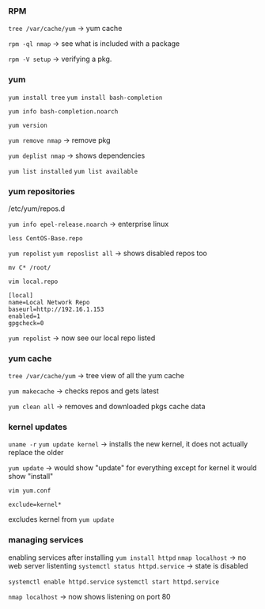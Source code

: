 ### RPM
`tree /var/cache/yum` -> yum cache

`rpm -ql nmap` -> see what is included with a package

`rpm -V setup` -> verifying a pkg.

### yum
`yum install tree`
`yum install bash-completion`

`yum info bash-completion.noarch`

`yum version`

`yum remove nmap` -> remove pkg

`yum deplist nmap` -> shows dependencies

`yum list installed`
`yum list available`

### yum repositories
/etc/yum/repos.d

`yum info epel-release.noarch` -> enterprise linux

`less CentOS-Base.repo`

`yum repolist`
`yum reposlist all` -> shows disabled repos too

`mv C* /root/`

`vim local.repo`
```
[local]
name=Local Network Repo
baseurl=http://192.16.1.153
enabled=1
gpgcheck=0
```

`yum repolist` -> now see our local repo listed

### yum cache
`tree /var/cache/yum` -> tree view of all the yum cache

`yum makecache` -> checks repos and gets latest

`yum clean all` -> removes and downloaded pkgs cache data

### kernel updates
`uname -r`
`yum update kernel` -> installs the new kernel, it does not actually replace the older

`yum update` -> would show "update" for everything except for kernel it would show "install"

`vim yum.conf`
```
exclude=kernel*
```
excludes kernel from `yum update`

### managing services
enabling services after installing
`yum install httpd`
`nmap localhost` -> no web server listenting
`systemctl status httpd.service` -> state is disabled

`systemctl enable httpd.service`
`systemctl start httpd.service`

`nmap localhost` -> now shows listening on port 80

